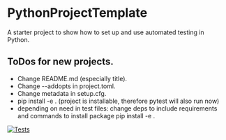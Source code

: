 # PythonProjectTemplate
A starter project to show how to set up and use automated testing in Python.

## ToDos for new projects.
- Change README.md (especially title).
- Change --addopts in project.toml.
- Change metadata in setup.cfg.
- pip install -e .  (project is installable, therefore pytest will also run now)
- depending on need in test files: change deps to include requirements and commands to install package pip install -e .

[![Tests](https://github.com/johannesstengele/PythonProjectTemplate/actions/workflows/tests.yml/badge.svg)](https://github.com/johannesstengele/PythonProjectTemplate/actions/workflows/tests.yml)
